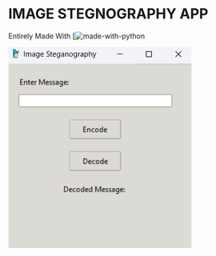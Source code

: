 # IMAGE STEGNOGRAPHY APP

Entirely Made With [![made-with-python](https://img.shields.io/badge/Python-FFD43B?style=for-the-badge&logo=python&logoColor=blue)<br>

![APP Preview Image](images/app.png)